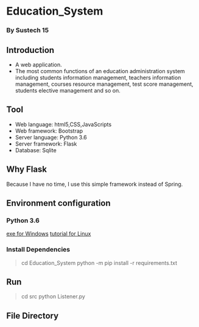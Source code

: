 # Education_System
### By Sustech 15
## Introduction
* A web application.
* The most common functions of an education administration system including students
information management, teachers information management, courses resource management, test score management,
students elective management and so on.
## Tool
* Web language: html5,CSS,JavaScripts
* Web framework: Bootstrap
* Server language: Python 3.6
* Server framework: Flask
* Database: Sqlite
## Why Flask
Because I have no time, I use this simple framework instead of Spring.
## Environment configuration
### Python 3.6
[exe for Windows](https://www.python.org/ftp/python/3.6.5/python-3.6.5-amd64.exe)
[tutorial for Linux](https://www.cnblogs.com/kimyeee/p/7250560.html)
### Install Dependencies
> cd Education_System
> python -m pip install -r requirements.txt
## Run 
> cd src
> python Listener.py
## File Directory

